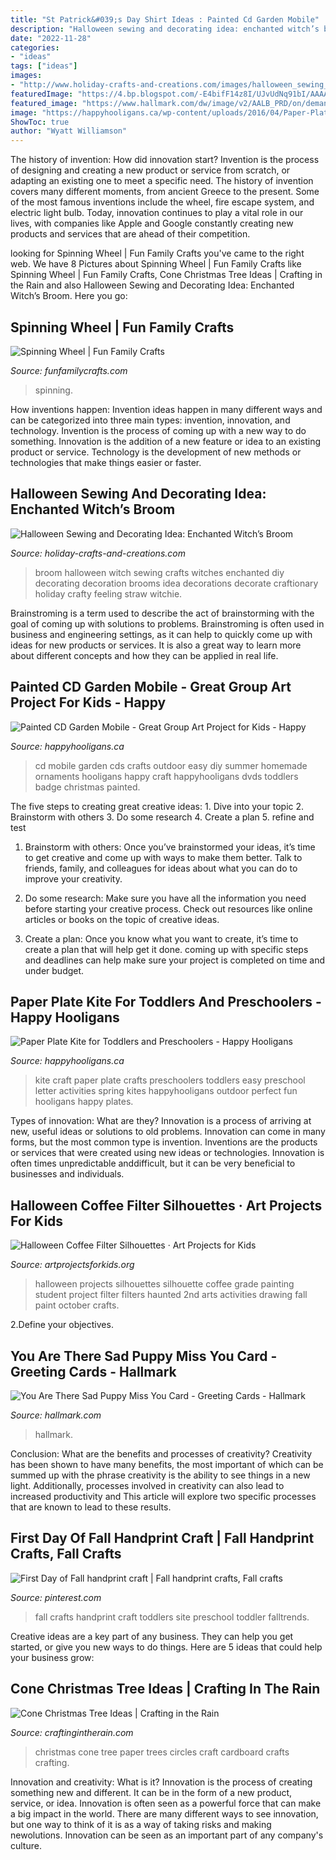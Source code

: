 ```yaml
---
title: "St Patrick&#039;s Day Shirt Ideas : Painted Cd Garden Mobile"
description: "Halloween sewing and decorating idea: enchanted witch’s broom"
date: "2022-11-28"
categories:
- "ideas"
tags: ["ideas"]
images:
- "http://www.holiday-crafts-and-creations.com/images/halloween_sewing_broom.jpg"
featuredImage: "https://4.bp.blogspot.com/-E4bifF14z8I/UJvUdNq91bI/AAAAAAAACt4/WDZfG4XpESo/s1600/paper+circles+tree.jpg"
featured_image: "https://www.hallmark.com/dw/image/v2/AALB_PRD/on/demandware.static/-/Sites-hallmark-master/default/dw0d62da18/images/finished-goods/You-Are-There-Sad-Puppy-Miss-You-Card-root-399M1632_PV.1.M1632.jpg_Source_Image.jpg"
image: "https://happyhooligans.ca/wp-content/uploads/2016/04/Paper-Plate-Kite-craft-Happy-Hooligans-.jpg"
ShowToc: true
author: "Wyatt Williamson"
---
```



The history of invention: How did innovation start?
Invention is the process of designing and creating a new product or service from scratch, or adapting an existing one to meet a specific need. The history of invention covers many different moments, from ancient Greece to the present. Some of the most famous inventions include the wheel, fire escape system, and electric light bulb. Today, innovation continues to play a vital role in our lives, with companies like Apple and Google constantly creating new products and services that are ahead of their competition.

	

		
looking for Spinning Wheel | Fun Family Crafts you've came to the right web. We have 8 Pictures about Spinning Wheel | Fun Family Crafts like Spinning Wheel | Fun Family Crafts, Cone Christmas Tree Ideas | Crafting in the Rain and also Halloween Sewing and Decorating Idea: Enchanted Witch’s Broom. Here you go:
		
    
## Spinning Wheel | Fun Family Crafts

<img loading=lazy src="https://funfamilycrafts.com/wp-content/uploads/2013/05/spinning_wheel.jpg" onerror="this.onerror=null;this.src='https://tse1.mm.bing.net/th?id=OIP.0WskA3vro5ba4t6SWVRTugAAAA&amp;pid=15.1';" alt="Spinning Wheel | Fun Family Crafts">

_Source: funfamilycrafts.com_

>spinning. 

	

How inventions happen:
Invention ideas happen in many different ways and can be categorized into three main types: invention, innovation, and technology. Invention is the process of coming up with a new way to do something. Innovation is the addition of a new feature or idea to an existing product or service. Technology is the development of new methods or technologies that make things easier or faster.

    
## Halloween Sewing And Decorating Idea: Enchanted Witch’s Broom

<img loading=lazy src="http://www.holiday-crafts-and-creations.com/images/halloween_sewing_broom.jpg" onerror="this.onerror=null;this.src='https://tse3.mm.bing.net/th?id=OIP.41pfWuH0WPrcRwfgr-3I5gHaJi&amp;pid=15.1';" alt="Halloween Sewing and Decorating Idea: Enchanted Witch’s Broom">

_Source: holiday-crafts-and-creations.com_

>broom halloween witch sewing crafts witches enchanted diy decorating decoration brooms idea decorations decorate craftionary holiday crafty feeling straw witchie. 

	

Brainstroming is a term used to describe the act of brainstorming with the goal of coming up with solutions to problems. Brainstroming is often used in business and engineering settings, as it can help to quickly come up with ideas for new products or services. It is also a great way to learn more about different concepts and how they can be applied in real life.

    
## Painted CD Garden Mobile - Great Group Art Project For Kids - Happy

<img loading=lazy src="https://cdn.happyhooligans.ca/wp-content/uploads/2018/07/CD-Garden-Mobile-Happy-Hooligans-.jpg" onerror="this.onerror=null;this.src='https://tse4.mm.bing.net/th?id=OIP.-dsIxt0sB12xKsbEknXN-wAAAA&amp;pid=15.1';" alt="Painted CD Garden Mobile - Great Group Art Project for Kids - Happy">

_Source: happyhooligans.ca_

>cd mobile garden cds crafts outdoor easy diy summer homemade ornaments hooligans happy craft happyhooligans dvds toddlers badge christmas painted. 

	

The five steps to creating great creative ideas: 1. Dive into your topic 2. Brainstorm with others 3. Do some research 4. Create a plan 5. refine and test
1. Brainstorm with others: Once you’ve brainstormed your ideas, it’s time to get creative and come up with ways to make them better. Talk to friends, family, and colleagues for ideas about what you can do to improve your creativity.
2. Do some research: Make sure you have all the information you need before starting your creative process. Check out resources like online articles or books on the topic of creative ideas.

3. Create a plan: Once you know what you want to create, it’s time to create a plan that will help get it done. coming up with specific steps and deadlines can help make sure your project is completed on time and under budget.


    
## Paper Plate Kite For Toddlers And Preschoolers - Happy Hooligans

<img loading=lazy src="https://happyhooligans.ca/wp-content/uploads/2016/04/Paper-Plate-Kite-craft-Happy-Hooligans-.jpg" onerror="this.onerror=null;this.src='https://tse1.mm.bing.net/th?id=OIP.pRAKreX5cSNrW_Agkzh2BgAAAA&amp;pid=15.1';" alt="Paper Plate Kite for Toddlers and Preschoolers - Happy Hooligans">

_Source: happyhooligans.ca_

>kite craft paper plate crafts preschoolers toddlers easy preschool letter activities spring kites happyhooligans outdoor perfect fun hooligans happy plates. 

	

Types of innovation: What are they?
Innovation is a process of arriving at new, useful ideas or solutions to old problems. Innovation can come in many forms, but the most common type is invention. Inventions are the products or services that were created using new ideas or technologies. Innovation is often times unpredictable anddifficult, but it can be very beneficial to businesses and individuals.

    
## Halloween Coffee Filter Silhouettes · Art Projects For Kids

<img loading=lazy src="https://artprojectsforkids.org/wp-content/uploads/2015/10/More-silhouettes.jpg" onerror="this.onerror=null;this.src='https://tse4.mm.bing.net/th?id=OIP.mGCQGqt7x-9RKdtUAyVqRgHaHa&amp;pid=15.1';" alt="Halloween Coffee Filter Silhouettes · Art Projects for Kids">

_Source: artprojectsforkids.org_

>halloween projects silhouettes silhouette coffee grade painting student project filter filters haunted 2nd arts activities drawing fall paint october crafts. 

	

2.Define your objectives.

    
## You Are There Sad Puppy Miss You Card - Greeting Cards - Hallmark

<img loading=lazy src="https://www.hallmark.com/dw/image/v2/AALB_PRD/on/demandware.static/-/Sites-hallmark-master/default/dw0d62da18/images/finished-goods/You-Are-There-Sad-Puppy-Miss-You-Card-root-399M1632_PV.1.M1632.jpg_Source_Image.jpg" onerror="this.onerror=null;this.src='https://tse3.mm.bing.net/th?id=OIP.EPCRbHKrCEfiFHLnw5uI4AHaKz&amp;pid=15.1';" alt="You Are There Sad Puppy Miss You Card - Greeting Cards - Hallmark">

_Source: hallmark.com_

>hallmark. 

	

Conclusion: What are the benefits and processes of creativity?
Creativity has been shown to have many benefits, the most important of which can be summed up with the phrase creativity is the ability to see things in a new light. Additionally, processes involved in creativity can also lead to increased productivity and This article will explore two specific processes that are known to lead to these results.

    
## First Day Of Fall Handprint Craft | Fall Handprint Crafts, Fall Crafts

<img loading=lazy src="https://i.pinimg.com/736x/42/a5/db/42a5dbe9ec202dfdb8e16124b828a6d5.jpg" onerror="this.onerror=null;this.src='https://tse2.mm.bing.net/th?id=OIP.ff6CKdhx3t1GirXagVIE-AHaLH&amp;pid=15.1';" alt="First Day of Fall handprint craft | Fall handprint crafts, Fall crafts">

_Source: pinterest.com_

>fall crafts handprint craft toddlers site preschool toddler falltrends. 

	

Creative ideas are a key part of any business. They can help you get started, or give you new ways to do things. Here are 5 ideas that could help your business grow:

    
## Cone Christmas Tree Ideas | Crafting In The Rain

<img loading=lazy src="https://4.bp.blogspot.com/-E4bifF14z8I/UJvUdNq91bI/AAAAAAAACt4/WDZfG4XpESo/s1600/paper+circles+tree.jpg" onerror="this.onerror=null;this.src='https://tse3.mm.bing.net/th?id=OIP.UXqzAo5MDEK2wDqKAuZb0QAAAA&amp;pid=15.1';" alt="Cone Christmas Tree Ideas | Crafting in the Rain">

_Source: craftingintherain.com_

>christmas cone tree paper trees circles craft cardboard crafts crafting. 

	

Innovation and creativity: What is it?
Innovation is the process of creating something new and different. It can be in the form of a new product, service, or idea. Innovation is often seen as a powerful force that can make a big impact in the world. There are many different ways to see innovation, but one way to think of it is as a way of taking risks and making newolutions. Innovation can be seen as an important part of any company's culture.

